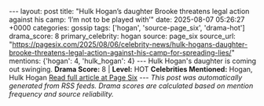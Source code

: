 --- layout: post title: "Hulk Hogan’s daughter Brooke threatens legal action against his camp: ‘I’m not to be played with’" date: 2025-08-07 05:26:27 +0000 categories: gossip tags: ['hogan', 'source-page_six', 'drama-hot'] drama_score: 8 primary_celebrity: hogan source: page_six source_url: "https://pagesix.com/2025/08/06/celebrity-news/hulk-hogans-daughter-brooke-threatens-legal-action-against-his-camp-for-spreading-lies/" mentions: {'hogan': 4, 'hulk_hogan': 4} --- Hulk Hogan's daughter is coming out swinging. **Drama Score:** 8 | **Level:** HOT **Celebrities Mentioned:** Hogan, Hulk Hogan [Read full article at Page Six](https://pagesix.com/2025/08/06/celebrity-news/hulk-hogans-daughter-brooke-threatens-legal-action-against-his-camp-for-spreading-lies/) --- *This post was automatically generated from RSS feeds. Drama scores are calculated based on mention frequency and source reliability.*